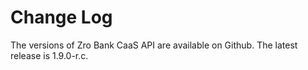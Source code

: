 # Change Log

The versions of Zro Bank CaaS API are available on Github. The latest release is 1.9.0-r.c.

